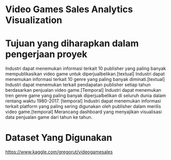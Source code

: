 # Video Games Sales Analytics Visualization
# Tujuan yang diharapkan dalam pengerjaan proyek 

Industri dapat menemukan informasi terkait 10 publisher yang paling banyak mempublikasikan video game untuk diperjualbelikan.[textual] 
Industri dapat menemukan informasi terkait 10 genre yang paling banyak diminati.[textual] 
Industri dapat menemukan terkait pendapatan publisher setiap tahun berdasarkan penjualan video game.[Temporal]
Industri dapat menemukan tren genre game yang paling banyak diperjualbelikan di seluruh dunia dalam rentang waktu 1980-2017. [temporal] 
Industri dapat menemukan informasi terkait platform yang paling sering digunakan oleh publisher dalam merilis video game.[temporal]
Merancang dashboard yang menyajikan visualisasi data penjualan game dari tahun ke tahun.

# Dataset Yang Digunakan
https://www.kaggle.com/gregorut/videogamesales

